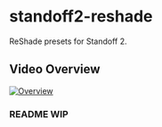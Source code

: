 # standoff2-reshade
ReShade presets for Standoff 2. 
## Video Overview
[![Overview](https://img.youtube.com/vi/Y5MpQ7EFFXg/0.jpg)](https://www.youtube.com/watch?v=Y5MpQ7EFFXg)
### README WIP
